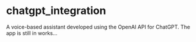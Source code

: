 # chatgpt_integration

A voice-based assistant developed using the OpenAI API for ChatGPT. 
The app is still in works...


